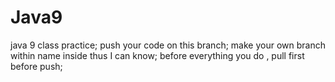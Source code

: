 # Java9
java 9 class practice;
push your code on this branch;
make your own branch within name inside thus I can know;
before everything you do , pull first before push;
